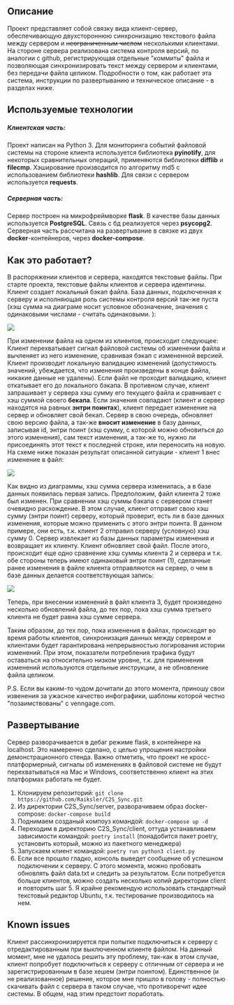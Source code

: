 ## Описание
Проект представляет собой связку вида клиент-сервер, обеспечивающую двухстороннюю синхронизацию текстового файла между сервером и ~~неограниченным числом~~ несколькими клиентами. На стороне сервера реализована система контроля версий, по аналогии с github, регистрирующая отдельные "коммиты" файла и позволяющая синхронизировать текст между сервером и клиентами, без передачи файла целиком. Подробности о том, как работает эта система, инструкции по развертыванию и техническое описание - в разделах ниже.
## Используемые технологии
#####  Клиентская часть:
Проект написан на Python 3. Для мониторинга событий файловой системы на стороне клиента используется библиотека **pyinotify**, для некоторых сравнительных операций, применяются библиотеки **difflib** и **filecmp**. Хэширование производится по алгоритму md5 с использованием библиотеки **hashlib**. Для связи с сервером используется **requests**.
#####  Серверная часть:
Сервер построен на микрофреймворке **flask**. В качестве базы данных используется **PostgreSQL**. Связь с бд реализуется через **psycopg2**. Серверная часть рассчитана на развертывание в связке из двух **docker**-контейнеров, через **docker-compose**.
## Как это работает?
В распоряжении клиентов и сервера, находятся текстовые файлы. При старте проекта, текстовые файлы клиентов и сервера идентичны. Клиент создает локальный бэкап файла. База данных, подключенная к серверу и исполняющая роль системы контроля версий так-же пуста (хэш сумма на диаграме носит условное обозначение, значения с одинаковыми числами - считать одинаковыми. ):

![](https://i.ibb.co/sg0vsyh/2023-01-30-09-16-34.png)

При изменении файла на одном из клиентов, происходит следующее: Клиент перехватывает сигнал файловой системы об изменении файла и вычленяет из него изменение, сравнивая бэкап с измененной версией. Клиент производит локальную валидацию изменений (допустимость значений, убеждается, что изменения произведены в конце файла, никакие данные не удалены). Если файл не проходит валидацию, клиент откатывает его до локального бэкапа. В противном случае, клиент запрашивает у сервера хэш сумму его текущего файла и сравнивает с хэш суммой своего **бекапа**. Если значения совпадают (клиент и сервер находятся на равных **энтри поинтах**), клиент передает изменение на сервер и обновляет свой бекап. Сервер в свою очередь, обновляет свою версию файла, а так-же **вносит изменение** в базу данных, записывая id, энтри поинт (хэш сумму, с которой можно обновиться до этого изменения), сам текст изменения, а так-же то, нужно ли присоединять этот текст к последней строке, или переносить на новую. На схеме ниже показан результат описанной ситуации - клиент 1 внес изменение в файл:

![](https://i.ibb.co/Qb81SqX/2023-01-30-09-45-21.png)

Как видно из диаграммы, хэш сумма сервера изменилась, а в базе данных появилась первая запись. Предположим, файл клиента 2 тоже был изменен. При сравнении хэш суммы бэкапа с сервером станет очевидно расхождение. В этом случае, клиент отправит свою хэш сумму (энтри поинт) серверу, который проверит, есть ли в базе данных изменения, которые можно применить с этого энтри поинта. В данном примере, они есть, т.к. клиент 2 отправил серверу (условную) хэш сумму 0. Сервер извлекает из базы данных параметры изменения и возвращает их клиенту. Клиент обновляет свой файл. После этого, происходит еще одно сравнение хэш суммы клиента 2 и сервера и т.к. обе стороны теперь имеют одинаковый энтри поинт (1), сделанные ранее изменения в файле клиента отправляются на сервер, о чем в базе данных делается соответствующая запись: 

![](https://i.ibb.co/SN27zNG/2023-01-30-09-56-12.png)

Теперь, при внесении изменений в файл клиента 3, будет произведено несколько обновлений файла, до тех пор, пока хэш сумма третьего клиента не будет равна хэш сумме сервера.

Таким образом, до тех пор, пока изменения в файлах, происходят во время работы клиентов, синхронизация данных между сервером и клиентами будет гарантирована непрерывностью логирования истории изменений. При этом, показатели потребления трафика будут оставаться на относительно низком уровне, т.к. для применения изменений используются отдельные инструкции, а не обновление файла целиком.

P.S. Если вы каким-то чудом дочитали до этого момента, приношу свои извенения за ужасное качество инфографики, шаблоны которой честно "позаимствованы" с venngage.com.
## Развертывание
Сервер разворачивается в дебаг режиме flask, в контейнере на localhost. Это намеренно сделано, с целью упрощения настройки демонстрационного стенда. Важно отметить, что проект не кросс-платформерный, сигналы об изменениях в файловой системе не будут перехватываться на Mac и Windows, соответственно клиент на этих платформах работать не будет.

1) Клонируем репозиторий: `git clone https://github.com/Raiksler/C2S_Sync.git`
2) Из директории C2S_Sync/server, разворачиваем образ docker-compose: `docker-compose build`
3) Поднимаем созданый компоуз командой: `docker-compose up -d`
4) Переходим в директорию C2S_Sync/client, оттуда устанавливаем зависимости командой: `poetry install` (понадобится пакет poetry, установить который, можно из пакетного менеджера)
5) Запускаем клиент командой: `poetry run python3 client.py`
6) Если все прошло гладко, консоль выведет сообщение об успешном подключении к серверу. С этого момента, можно пробовать обновлять файл data.txt и следить за результатом. Если потребуется больше клиентов, можно создать несколько копий директории client и повторить шаг 5. Я крайне рекомендую использовать стандартный текстовый редактор Ubuntu, т.к. тестирование производилось на нем.
## Known issues
Клиент рассинхронизируется при попытке подключиться к серверу с отредактированным при выключенном клиенте файлом. На данный момент, мне не удалось решить эту проблему, так-как в этом случае, клиент попробует подключиться к серверу с отличным от сервера и не зарегистрированным в базе хешем (энтри поинтом). Единственное (и не реализованное) решение, которое мне пришло в голову - полностью скачивать файл с сервера в таком случае, что противоречит идее системы. В общем, над этим предстоит поработать.
